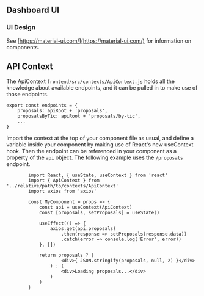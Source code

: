 ## Dashboard UI

### UI Design

See [https://material-ui.com/](https://material-ui.com/) for information on components.

## API Context

The ApiContext `frontend/src/contexts/ApiContext.js` holds all the knowledge about available endpoints, and it can be pulled in to make use of those endpoints.

```
export const endpoints = {
    proposals: apiRoot + 'proposals',
    proposalsByTic: apiRoot + 'proposals/by-tic',
    ...
}
```

Import the context at the top of your component file as usual, and define a variable inside your component by making use of React's new useContext hook. Then the endpoint can be referenced in your component as a property of the `api` object. The following example uses the `/proposals` endpoint.


```JSX
        import React, { useState, useContext } from 'react'
        import { ApiContext } from '../relative/path/to/contexts/ApiContext'
        import axios from 'axios'

        const MyComponent = props => {
            const api = useContext(ApiContext)
            const [proposals, setProposals] = useState()

            useEffect(() => {
                axios.get(api.proposals)
                    .then(response => setProposals(response.data))
                    .catch(error => console.log('Error', error))
            }, [])

            return proposals ? (
                    <div>{ JSON.stringify(proposals, null, 2) }</div>
                ) : (
                    <div>Loading proposals...</div>
                )
            )
        }

```